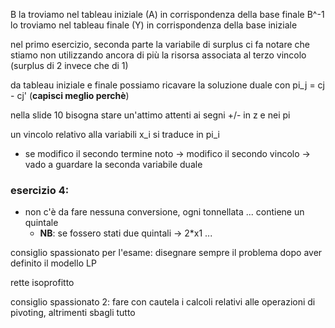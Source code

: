 B la troviamo nel tableau iniziale (A) in corrispondenza della base finale
B^-1 lo troviamo nel tableau finale (Y) in corrispondenza della base iniziale

nel primo esercizio, seconda parte la variabile di surplus ci fa notare che stiamo non utilizzando ancora di più la risorsa associata al terzo vincolo (surplus di 2 invece che di 1)


da tableau iniziale e finale possiamo ricavare la soluzione duale con pi_j = cj - cj'  (**capisci meglio perchè**)

nella slide 10 bisogna stare un'attimo attenti ai segni +/- in z e nei pi

un vincolo relativo alla variabili x_i si traduce in pi_i
- se modifico il secondo termine noto -> modifico il secondo vincolo -> vado a guardare la seconda variabile duale


### esercizio 4:
- non c'è da fare nessuna conversione, ogni tonnellata ... contiene un quintale 
    - **NB**: se fossero stati due quintali -> 2*x1 ...

consiglio spassionato per l'esame: disegnare sempre il problema dopo aver definito il modello LP

rette isoprofitto

consiglio spassionato 2: fare con cautela i calcoli relativi alle operazioni di pivoting, altrimenti sbagli tutto